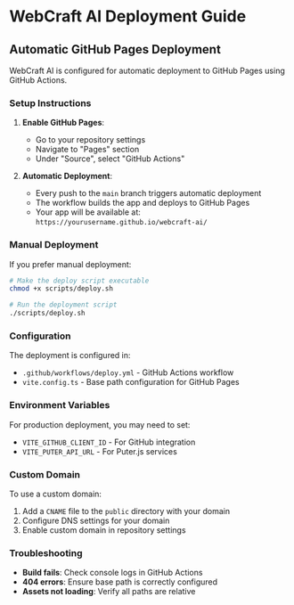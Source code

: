 
# WebCraft AI Deployment Guide

## Automatic GitHub Pages Deployment

WebCraft AI is configured for automatic deployment to GitHub Pages using GitHub Actions.

### Setup Instructions

1. **Enable GitHub Pages**:
   - Go to your repository settings
   - Navigate to "Pages" section
   - Under "Source", select "GitHub Actions"

2. **Automatic Deployment**:
   - Every push to the `main` branch triggers automatic deployment
   - The workflow builds the app and deploys to GitHub Pages
   - Your app will be available at: `https://yourusername.github.io/webcraft-ai/`

### Manual Deployment

If you prefer manual deployment:

```bash
# Make the deploy script executable
chmod +x scripts/deploy.sh

# Run the deployment script
./scripts/deploy.sh
```

### Configuration

The deployment is configured in:
- `.github/workflows/deploy.yml` - GitHub Actions workflow
- `vite.config.ts` - Base path configuration for GitHub Pages

### Environment Variables

For production deployment, you may need to set:
- `VITE_GITHUB_CLIENT_ID` - For GitHub integration
- `VITE_PUTER_API_URL` - For Puter.js services

### Custom Domain

To use a custom domain:
1. Add a `CNAME` file to the `public` directory with your domain
2. Configure DNS settings for your domain
3. Enable custom domain in repository settings

### Troubleshooting

- **Build fails**: Check console logs in GitHub Actions
- **404 errors**: Ensure base path is correctly configured
- **Assets not loading**: Verify all paths are relative
